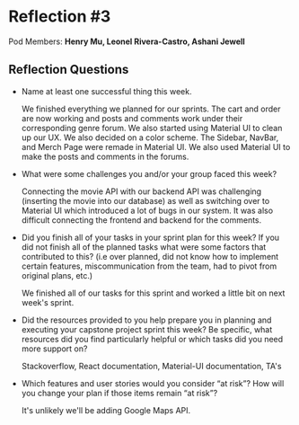 # Reflection #3

Pod Members: **Henry Mu, Leonel Rivera-Castro, Ashani Jewell**

## Reflection Questions

* Name at least one successful thing this week.

  We finished everything we planned for our sprints. The cart and order are now working and posts and comments work under their corresponding genre forum. We also   started using Material UI to clean up our UX. We also decided on a color scheme. The Sidebar, NavBar, and Merch Page were remade in Material UI. We also used Material UI to make the posts and comments in the forums. 

* What were some challenges you and/or your group faced this week?

  Connecting the movie API with our backend API was challenging (inserting the movie into our database) as well as switching over to Material UI which introduced a lot of bugs in our system. It was also difficult connecting the frontend and backend for the comments. 

* Did you finish all of your tasks in your sprint plan for this week? If you did not finish all of the planned tasks what were some factors that contributed to this?  (i.e over planned, did not know how to implement certain features, miscommunication from the team, had to pivot from original plans, etc.)

  We finished all of our tasks for this sprint and worked a little bit on next week's sprint.

* Did the resources provided to you help prepare you in planning and executing your capstone project sprint this week? Be specific, what resources did you find particularly helpful or which tasks did you need more support on?

  Stackoverflow, React documentation, Material-UI documentation, TA's 

* Which features and user stories would you consider “at risk”? How will you change your plan if those items remain “at risk”?

  It's unlikely we'll be adding Google Maps API. 
